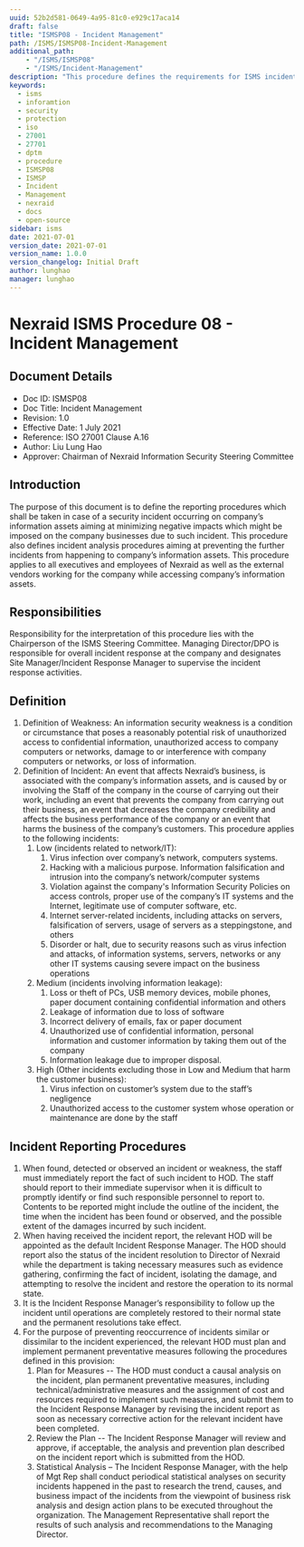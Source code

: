 ```yaml
---
uuid: 52b2d581-0649-4a95-81c0-e929c17aca14
draft: false
title: "ISMSP08 - Incident Management"
path: /ISMS/ISMSP08-Incident-Management
additional_path:
    - "/ISMS/ISMSP08"
    - "/ISMS/Incident-Management"
description: "This procedure defines the requirements for ISMS incident management and applies to all elements on-site of the ISMS."
keywords: 
  - isms
  - inforamtion
  - security
  - protection
  - iso
  - 27001
  - 27701
  - dptm
  - procedure
  - ISMSP08
  - ISMSP
  - Incident
  - Management
  - nexraid
  - docs
  - open-source
sidebar: isms
date: 2021-07-01
version_date: 2021-07-01
version_name: 1.0.0
version_changelog: Initial Draft
author: lunghao
manager: lunghao
---
```


# Nexraid ISMS Procedure 08 - Incident Management

## Document Details
* Doc ID: ISMSP08
* Doc Title: Incident Management
* Revision: 1.0
* Effective Date: 1 July 2021
* Reference: ISO 27001 Clause A.16
* Author: Liu Lung Hao
* Approver: Chairman of Nexraid Information Security Steering Committee


## Introduction
The purpose of this document is to define the reporting procedures which shall be taken in case of a security incident occurring on company’s information assets aiming at minimizing negative impacts which might be imposed on the company businesses due to such incident. This procedure also defines incident analysis procedures aiming at preventing the further incidents from happening to company’s information assets. This procedure applies to all executives and employees of Nexraid as well as the external vendors working for the company while accessing company’s information assets.

## Responsibilities
Responsibility for the interpretation of this procedure lies with the Chairperson of the ISMS Steering Committee. Managing Director/DPO is responsible for overall incident response at the company and designates Site Manager/Incident Response Manager to supervise the incident response activities.

## Definition
1. Definition of Weakness: An information security weakness is a condition or circumstance that poses a reasonably potential risk of unauthorized access to confidential information, unauthorized access to company computers or networks, damage to or interference with company computers or networks, or loss of information.
2. Definition of Incident: An event that affects Nexraid’s business, is associated with the company’s information assets, and is caused by or involving the Staff of the company in the course of carrying out their work, including an event that prevents the company from carrying out their business, an event that decreases the company credibility and affects the business performance of the company or an event that harms the business of the company’s customers. This procedure applies to the following incidents:
    1. Low (incidents related to network/IT):
        1. Virus infection over company’s network, computers systems.
        2. Hacking with a malicious purpose. Information falsification and intrusion into the company’s network/computer systems
        3. Violation against the company's Information Security Policies on access controls, proper use of the company’s IT systems and the Internet, legitimate use of computer software, etc.
        4. Internet server-related incidents, including attacks on servers, falsification of servers, usage of servers as a steppingstone, and others 
        5. Disorder or halt, due to security reasons such as virus infection and attacks, of information systems, servers, networks or any other IT systems causing severe impact on the business operations
    2. Medium (incidents involving information leakage):
        1. Loss or theft of PCs, USB memory devices, mobile phones, paper document containing confidential information and others
        2. Leakage of information due to loss of software
        3. Incorrect delivery of emails, fax or paper document
        4. Unauthorized use of confidential information, personal information and customer information by taking them out of the company
        5. Information leakage due to improper disposal.
    3. High (Other incidents excluding those in Low and Medium that harm the customer business):
        1. Virus infection on customer’s system due to the staff’s negligence
        2. Unauthorized access to the customer system whose operation or maintenance are done by the staff

## Incident Reporting Procedures
1. When found, detected or observed an incident or weakness, the staff must immediately report the fact of such incident to HOD. The staff should report to their immediate supervisor when it is difficult to promptly identify or find such responsible personnel to report to. Contents to be reported might include the outline of the incident, the time when the incident has been found or observed, and the possible extent of the damages incurred by such incident.
2. When having received the incident report, the relevant HOD will be appointed as the default Incident Response Manager. The HOD should report also the status of the incident resolution to Director of Nexraid while the department is taking necessary measures such as evidence gathering, confirming the fact of incident, isolating the damage, and attempting to resolve the incident and restore the operation to its normal state.
3. It is the Incident Response Manager’s responsibility to follow up the incident until operations are completely restored to their normal state and the permanent resolutions take effect.
4. For the purpose of preventing reoccurrence of incidents similar or dissimilar to the incident experienced, the relevant HOD must plan and implement permanent preventative measures following the procedures defined in this provision:
    1. Plan for Measures -- The HOD must conduct a causal analysis on the incident, plan permanent preventative measures, including technical/administrative measures and the assignment of cost and resources required to implement such measures, and submit them to the Incident Response Manager by revising the incident report as soon as necessary corrective action for the relevant incident have been completed.
    2. Review the Plan -- The Incident Response Manager will review and approve, if acceptable, the analysis and prevention plan described on the incident report which is submitted from the HOD.
    4. Statistical Analysis – The Incident Response Manager, with the help of Mgt Rep shall conduct periodical statistical analyses on security incidents happened in the past to research the trend, causes, and business impact of the incidents from the viewpoint of business risk analysis and design action plans to be executed throughout the organization. The Management Representative shall report the results of such analysis and recommendations to the Managing Director.